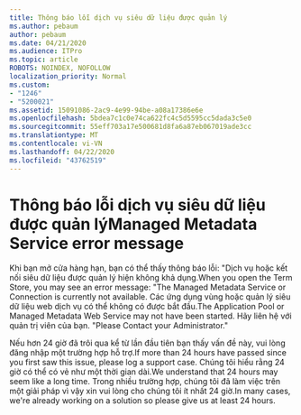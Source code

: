 ```yaml
---
title: Thông báo lỗi dịch vụ siêu dữ liệu được quản lý
ms.author: pebaum
author: pebaum
ms.date: 04/21/2020
ms.audience: ITPro
ms.topic: article
ROBOTS: NOINDEX, NOFOLLOW
localization_priority: Normal
ms.custom:
- "1246"
- "5200021"
ms.assetid: 15091086-2ac9-4e99-94be-a08a17386e6e
ms.openlocfilehash: 5bdea7c1c0e74ca622fc4c5d5595cc5dada3c5e0
ms.sourcegitcommit: 55eff703a17e500681d8fa6a87eb067019ade3cc
ms.translationtype: MT
ms.contentlocale: vi-VN
ms.lasthandoff: 04/22/2020
ms.locfileid: "43762519"
---
```

# <a name="managed-metadata-service-error-message"></a><span data-ttu-id="a93c7-102">Thông báo lỗi dịch vụ siêu dữ liệu được quản lý</span><span class="sxs-lookup"><span data-stu-id="a93c7-102">Managed Metadata Service error message</span></span>

<span data-ttu-id="a93c7-103">Khi bạn mở cửa hàng hạn, bạn có thể thấy thông báo lỗi: "Dịch vụ hoặc kết nối siêu dữ liệu được quản lý hiện không khả dụng.</span><span class="sxs-lookup"><span data-stu-id="a93c7-103">When you open the Term Store, you may see an error message: "The Managed Metadata Service or Connection is currently not available.</span></span> <span data-ttu-id="a93c7-104">Các ứng dụng vùng hoặc quản lý siêu dữ liệu web dịch vụ có thể không có được bắt đầu.</span><span class="sxs-lookup"><span data-stu-id="a93c7-104">The Application Pool or Managed Metadata Web Service may not have been started.</span></span> <span data-ttu-id="a93c7-105">Hãy liên hệ với quản trị viên của bạn. "</span><span class="sxs-lookup"><span data-stu-id="a93c7-105">Please Contact your Administrator."</span></span>
  
<span data-ttu-id="a93c7-106">Nếu hơn 24 giờ đã trôi qua kể từ lần đầu tiên bạn thấy vấn đề này, vui lòng đăng nhập một trường hợp hỗ trợ.</span><span class="sxs-lookup"><span data-stu-id="a93c7-106">If more than 24 hours have passed since you first saw this issue, please log a support case.</span></span> <span data-ttu-id="a93c7-107">Chúng tôi hiểu rằng 24 giờ có thể có vẻ như một thời gian dài.</span><span class="sxs-lookup"><span data-stu-id="a93c7-107">We understand that 24 hours may seem like a long time.</span></span> <span data-ttu-id="a93c7-108">Trong nhiều trường hợp, chúng tôi đã làm việc trên một giải pháp vì vậy xin vui lòng cho chúng tôi ít nhất 24 giờ.</span><span class="sxs-lookup"><span data-stu-id="a93c7-108">In many cases, we're already working on a solution so please give us at least 24 hours.</span></span>
  